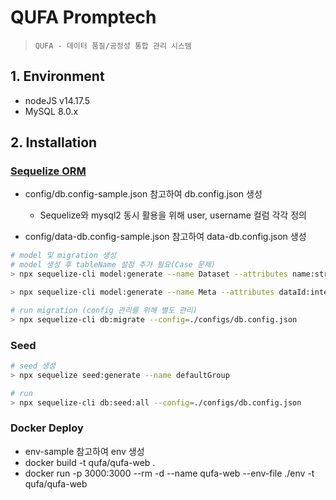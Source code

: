 # QUFA Promptech

> `QUFA - 데이터 품질/공정성 통합 관리 시스템`

## 1. Environment

- nodeJS v14.17.5
- MySQL 8.0.x

## 2. Installation

### [Sequelize ORM](https://sequelize.org/)

- config/db.config-sample.json 참고하여 db.config.json 생성

  - Sequelize와 mysql2 동시 활용을 위해 user, username 컬럼 각각 정의

- config/data-db.config-sample.json 참고하여 data-db.config.json 생성

```sh
# model 및 migration 생성
# model 생성 후 tableName 설정 추가 필요(Case 문제)
> npx sequelize-cli model:generate --name Dataset --attributes name:string,contentType:string,fileSize:bigint,remotePath:string,originFileName:string,dataTable:string

> npx sequelize-cli model:generate --name Meta --attributes dataId:integer,name:string,koName:string,colType:string,maxLength:integer,floatLength:integer,dateFormat:string,trueValue:string,isNotNull:boolean,isUnique:boolean,isIndex:boolean

# run migration (config 관리를 위해 별도 관리)
> npx sequelize-cli db:migrate --config=./configs/db.config.json
```

### Seed

```sh
# seed 생성
> npx sequelize seed:generate --name defaultGroup

# run
> npx sequelize-cli db:seed:all --config=./configs/db.config.json
```

### Docker Deploy

- env-sample 참고하여 env 생성
- docker build -t qufa/qufa-web .
- docker run -p 3000:3000 --rm -d --name qufa-web --env-file ./env -t qufa/qufa-web
